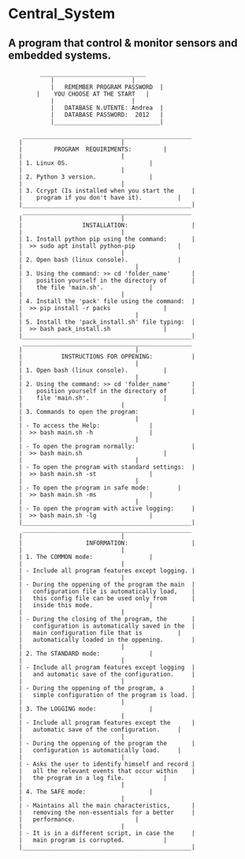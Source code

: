 # Central_System

## A program that control & monitor sensors and embedded systems.


								 	  
									  
		     ______________________________ 	  	 	  
          	    |             		   |	  	 	  
	            |   REMEMBER PROGRAM PASSWORD  |			  
		    |	 YOU CHOOSE AT THE START   |	  	 	  
	            |             		   |	  	 	  
	            |   DATABASE N.UTENTE: Andrea  |	  	 	  
	            |   DATABASE PASSWORD:  2012   |	  	 	  
	            |______________________________|	  	 	  
									  
	    ________________________________________________		  
	   |						    |		  
	   |		 PROGRAM  REQUIRIMENTS:		    |		  
	   |						    |		  
	   | 1. Linux OS.			    	    |		  
	   | 						    |		  
	   | 2. Python 3 version.			    |		  
	   |						    |		  
	   | 3. Ccrypt (Is installed when you start the     |		  
	   |	program if you don't have it).		    |		  
	   |________________________________________________|		  
	    ________________________________________________ 	 	  
	   |						    |	 	  
	   |                 INSTALLATION:                  |	 	  
	   |						    |	 	  
	   | 1. Install python pip using the command:	    |	 	  
	   |  >> sudo apt install python-pip		    |	 	  
	   |						    |	 	  
	   | 2. Open bash (linux console).	            |	 	  
	   |					            |	 	  
	   | 3. Using the command: >> cd 'folder_name'	    |	 	  
	   |    position yourself in the directory of       |	 	  
	   |    the file 'main.sh'.			    |	 	  
	   |						    |	 	  
	   | 4. Install the 'pack' file using the command:  |	 	  
	   |  >> pip install -r packs   		    |	 	  
	   |  			    			    |	 	  
	   | 5. Install the 'pack_install.sh' file typing:  |		  
	   |  >> bash pack_install.sh			    |		  
	   |________________________________________________|	 	  
	    ________________________________________________ 	 	  
	   |			  		            |	 	  
	   |           INSTRUCTIONS FOR OPPENING:           |	 	  
	   |					            |	 	  
	   | 1. Open bash (linux console).		    |	 	  
	   |					            |	 	  
	   | 2. Using the command: >> cd 'folder_name'      |	 	  
	   |    position yourself in the directory of       |	 	  
	   |    file 'main.sh'.			            |	 	  
	   |    			  		    |	 	  
	   | 3. Commands to open the program:	            |	 	  
	   |					            |	 	  
	   | - To access the Help:		 	    |	 	  
	   |  >> bash main.sh -h			    |	 	  
	   |					            |	 	  
	   | - To open the program normally:  	            |	 	  
	   |  >> bash main.sh			            |	 	  
	   |					            |	 	  
	   | - To open the program with standard settings:  |	 	  
	   |  >> bash main.sh -st			    |	 	  
	   |					            |	 	  
	   | - To open the program in safe mode:	    |	 	  
	   |  >> bash main.sh -ms			    |	 	  
	   |					            |	 	  
	   | - To open the program with active logging:     |	 	  
	   |  >> bash main.sh -lg			    |	 	  
	   |________________________________________________|	 	  
	    ________________________________________________ 	 	  
	   |						    |	 	  
	   |                  INFORMATION:                  |	 	  
	   |		  				    |	 	  
	   | 1. The COMMON mode:			    |	 	  
	   |			 			    |	 	  
	   | - Include all program features except logging. |	 	  
	   |						    |	 	  
	   | - During the oppening of the program the main  |	 	  
       |   configuration file is automatically load,    |	 	  
	   |   this config file can be used only from 	    |	 	  
	   |   inside this mode.	 		    |	 	  
	   |						    |	 	  
	   | - During the closing of the program, the	    |	 	  
	   |   configuration is automatically saved in the  |	 	  
	   |   main configuration file that is		    |	 	  
	   |   automatically loaded in the oppening.	    |	 	  
	   |						    |	 	  
	   | 2. The STANDARD mode:			    |	 	  
	   |			 			    |	 	  
	   | - Include all program features except logging  |	 	  
	   |   and automatic save of the configuration.	    |	 	  
	   |						    |	 	  
	   | - During the oppening of the program, a	    |	 	  
	   |   simple configuration of the program is load. |	 	  
	   |						    |	 	  
	   | 3. The LOGGING mode:			    |	 	  
	   |			 			    |	 	  
	   | - Include all program features except the 	    |	 	  
	   |   automatic save of the configuration.	    |	 	  
	   |						    |	 	  
	   | - During the oppening of the program the	    | 	 	  
	   |   configuration is automatically load.	    |	 	  
	   |						    |	 	  
	   | - Asks the user to identify himself and record |	 	  
	   |   all the relevant events that occur within    |	 	  
	   |   the program in a log file.	 	    |	 	  
	   |						    |	 	  
	   | 4. The SAFE mode:				    |	 	  
	   |			 			    |	 	  
	   | - Maintains all the main characteristics,	    |	 	  
	   |   removing the non-essentials for a better	    |	 	  
	   |   performance.				    |	 	  
	   |						    |	 	  
	   | - It is in a different script, in case the     |	 	  
	   |   main program is corrupted. 		    |	 	  
	   |________________________________________________|	 	  
        						                  
